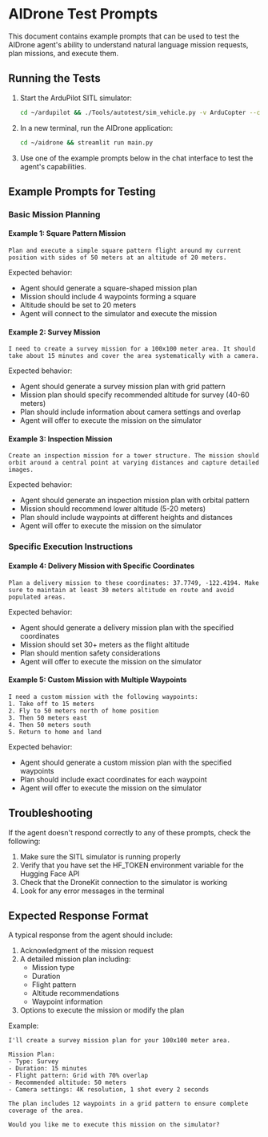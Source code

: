 # AIDrone Test Prompts

This document contains example prompts that can be used to test the AIDrone agent's ability to understand natural language mission requests, plan missions, and execute them.

## Running the Tests

1. Start the ArduPilot SITL simulator:
   ```bash
   cd ~/ardupilot && ./Tools/autotest/sim_vehicle.py -v ArduCopter --console --map
   ```

2. In a new terminal, run the AIDrone application:
   ```bash
   cd ~/aidrone && streamlit run main.py
   ```

3. Use one of the example prompts below in the chat interface to test the agent's capabilities.

## Example Prompts for Testing

### Basic Mission Planning

#### Example 1: Square Pattern Mission
```
Plan and execute a simple square pattern flight around my current position with sides of 50 meters at an altitude of 20 meters.
```

Expected behavior:
- Agent should generate a square-shaped mission plan
- Mission should include 4 waypoints forming a square
- Altitude should be set to 20 meters
- Agent will connect to the simulator and execute the mission

#### Example 2: Survey Mission
```
I need to create a survey mission for a 100x100 meter area. It should take about 15 minutes and cover the area systematically with a camera.
```

Expected behavior:
- Agent should generate a survey mission plan with grid pattern
- Mission plan should specify recommended altitude for survey (40-60 meters)
- Plan should include information about camera settings and overlap
- Agent will offer to execute the mission on the simulator

#### Example 3: Inspection Mission
```
Create an inspection mission for a tower structure. The mission should orbit around a central point at varying distances and capture detailed images.
```

Expected behavior:
- Agent should generate an inspection mission plan with orbital pattern
- Mission should recommend lower altitude (5-20 meters)
- Plan should include waypoints at different heights and distances
- Agent will offer to execute the mission on the simulator

### Specific Execution Instructions

#### Example 4: Delivery Mission with Specific Coordinates
```
Plan a delivery mission to these coordinates: 37.7749, -122.4194. Make sure to maintain at least 30 meters altitude en route and avoid populated areas.
```

Expected behavior:
- Agent should generate a delivery mission plan with the specified coordinates
- Mission should set 30+ meters as the flight altitude
- Plan should mention safety considerations
- Agent will offer to execute the mission on the simulator

#### Example 5: Custom Mission with Multiple Waypoints
```
I need a custom mission with the following waypoints:
1. Take off to 15 meters
2. Fly to 50 meters north of home position
3. Then 50 meters east
4. Then 50 meters south
5. Return to home and land
```

Expected behavior:
- Agent should generate a custom mission plan with the specified waypoints
- Plan should include exact coordinates for each waypoint
- Agent will offer to execute the mission on the simulator

## Troubleshooting

If the agent doesn't respond correctly to any of these prompts, check the following:

1. Make sure the SITL simulator is running properly
2. Verify that you have set the HF_TOKEN environment variable for the Hugging Face API
3. Check that the DroneKit connection to the simulator is working
4. Look for any error messages in the terminal

## Expected Response Format

A typical response from the agent should include:

1. Acknowledgment of the mission request
2. A detailed mission plan including:
   - Mission type
   - Duration
   - Flight pattern
   - Altitude recommendations
   - Waypoint information
3. Options to execute the mission or modify the plan

Example:
```
I'll create a survey mission plan for your 100x100 meter area.

Mission Plan:
- Type: Survey
- Duration: 15 minutes
- Flight pattern: Grid with 70% overlap
- Recommended altitude: 50 meters
- Camera settings: 4K resolution, 1 shot every 2 seconds

The plan includes 12 waypoints in a grid pattern to ensure complete coverage of the area.

Would you like me to execute this mission on the simulator?
``` 